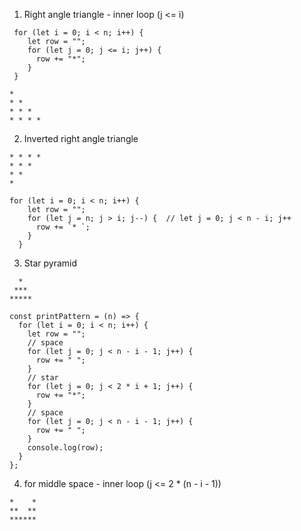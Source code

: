 1. Right angle triangle - inner loop (j <= i)

```
 for (let i = 0; i < n; i++) {
    let row = "";
    for (let j = 0; j <= i; j++) {
      row += "*";
    }
 }
```

```
*
* *
* * *
* * * *
```

2. Inverted right angle triangle

```
* * * *
* * *
* *
*
```

```
for (let i = 0; i < n; i++) {
    let row = "";
    for (let j = n; j > i; j--) {  // let j = 0; j < n - i; j++
      row += `* `;
    }
  }
```

3. Star pyramid

```
  *
 ***
*****
```

```
const printPattern = (n) => {
  for (let i = 0; i < n; i++) {
    let row = "";
    // space
    for (let j = 0; j < n - i - 1; j++) {
      row += " ";
    }
    // star
    for (let j = 0; j < 2 * i + 1; j++) {
      row += "*";
    }
    // space
    for (let j = 0; j < n - i - 1; j++) {
      row += " ";
    }
    console.log(row);
  }
};
```

4. for middle space - inner loop (j <= 2 \* (n - i - 1))

```
*    *
**  **
******
```
